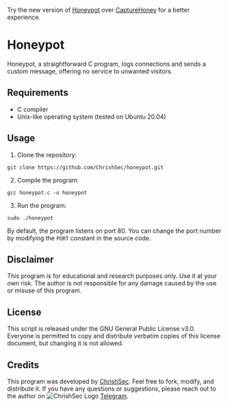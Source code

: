 Try the new version of [Honeypot](https://github.com/ChrishSec/Honeypot) over [CaptureHoney](https://github.com/ChrishSec/CaptureHoney) for a better experience.

# Honeypot

Honeypot, a straightforward C program, logs connections and sends a custom message, offering no service to unwanted visitors.

## Requirements

- C compiler
- Unix-like operating system (tested on Ubuntu 20.04)

## Usage

1. Clone the repository:

```git clone https://github.com/ChrishSec/honeypot.git```

2. Compile the program:

```gcc honeypot.c -o honeypot```

3. Run the program:

```sudo ./honeypot```

By default, the program listens on port 80. You can change the port number by modifying the `PORT` constant in the source code.

## Disclaimer

This program is for educational and research purposes only. Use it at your own risk. The author is not responsible for any damage caused by the use or misuse of this program.

## License

This script is released under the GNU General Public License v3.0. Everyone is permitted to copy and distribute verbatim copies of this license document, but changing it is not allowed.

## Credits

This program was developed by [ChrishSec](https://github.com/ChrishSec). Feel free to fork, modify, and distribute it. If you have any questions or suggestions, please reach out to the author on ![ChrishSec Logo](https://telegram.org/img/favicon.ico) [Telegram](https://t.me/ChrishSec).
